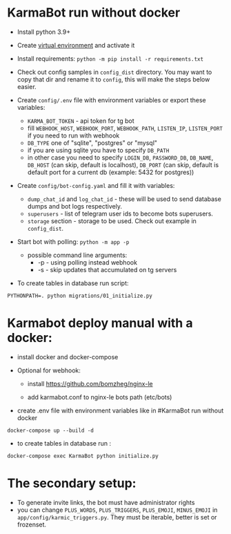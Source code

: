 # KarmaBot run without docker

* Install python 3.9+

* Create [virtual environment](https://docs.python.org/3/tutorial/venv.html) and activate it

* Install requirements: ```python -m pip install -r requirements.txt```

* Check out config samples in `config_dist` directory. 
  You may want to copy that dir and rename it to `config`, this will make the steps below easier.

* Create `config/.env` file with environment variables or export these variables:
  * `KARMA_BOT_TOKEN` - api token for tg bot
  * fill `WEBHOOK_HOST`, `WEBHOOK_PORT`, `WEBHOOK_PATH`, `LISTEN_IP`, `LISTEN_PORT` if you need to run with webhook
  * `DB_TYPE` one of "sqlite", "postgres" or "mysql"
  * if you are using sqlite you have to specify `DB_PATH`
  * in other case you need to specify `LOGIN_DB`, `PASSWORD_DB`, `DB_NAME`, `DB_HOST` (can skip, default is localhost), 
    `DB_PORT` (can skip, default is default port for a current db (example: 5432 for postgres))

* Create `config/bot-config.yaml` and fill it with variables:
  * `dump_chat_id` and `log_chat_id` - these will be used to send database dumps and bot logs respectively.
  * `superusers` - list of telegram user ids to become bots superusers.
  * `storage` section - storage to be used. Check out example in `config_dist`.

* Start bot with polling: ```python -m app -p```

  * possible command line arguments:
    * -p - using polling instead webhook
    * -s - skip updates that accumulated on tg servers

* To create tables in database run script:

```PYTHONPATH=. python migrations/01_initialize.py```

# Karmabot deploy manual with a docker:

* install docker and docker-compose

* Optional for webhook:

  * install https://github.com/bomzheg/nginx-le

  * add karmabot.conf to nginx-le bots path (etc/bots)
  
* create .env file with environment variables like in #KarmaBot run without docker
  

```docker-compose up --build -d```

* to  create tables in database run :

```docker-compose exec KarmaBot python initialize.py```


# The secondary setup:
* To generate invite links, the bot must have administrator rights
* you can change `PLUS_WORDS`, `PLUS_TRIGGERS`, `PLUS_EMOJI`, `MINUS_EMOJI` in `app/config/karmic_triggers.py`. 
They must be iterable, better is set or frozenset.

